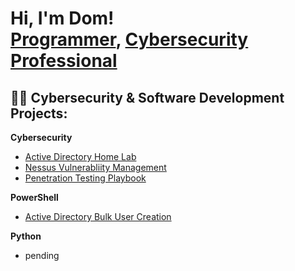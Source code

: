 <h1>Hi, I'm Dom!  <br/><a href="https://github.com/hy3nad1v">Programmer</a>, <a href="https://www.linkedin.com/in/dominique-hendricks216/">Cybersecurity Professional</a>
  
<h2>👨‍💻 Cybersecurity & Software Development Projects:</h2>
<b>Cybersecurity</b>

  - [Active Directory Home Lab](https://github.com/hy3nad1v/ActiveDirectoryLab)
  - [Nessus Vulnerabliity Management](https://github.com/hy3nad1v/NessusVulnerabilityManagement)
  - [Penetration Testing Playbook](https://github.com/hy3nad1v/Penetration-Test-Playbook)

<b>PowerShell</b>

  - [Active Directory Bulk User Creation](https://github.com/hy3nad1v/ActiveDirectoryBulkUserCreation)
  
<b>Python</b>
  - pending




<!--
Here are some ideas to get you started:

- 🔭 I’m currently working on ...
- 🌱 I’m currently learning ...
- 👯 I’m looking to collaborate on ...
- 🤔 I’m looking for help with ...
- 💬 Ask me about ...
- 📫 How to reach me: ...
- 😄 Pronouns: ...
- ⚡ Fun fact: ...
-->
